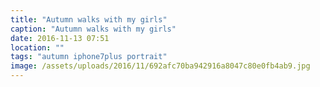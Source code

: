 ```yaml
---
title: "Autumn walks with my girls"
caption: "Autumn walks with my girls"
date: 2016-11-13 07:51
location: ""
tags: "autumn iphone7plus portrait"
image: /assets/uploads/2016/11/692afc70ba942916a8047c80e0fb4ab9.jpg
---
```

